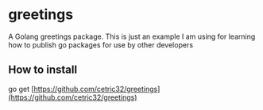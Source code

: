 # greetings
A Golang greetings package. This is just an example I am using for learning how to publish go packages for use by other developers

## How to install
go get [https://github.com/cetric32/greetings](https://github.com/cetric32/greetings)
